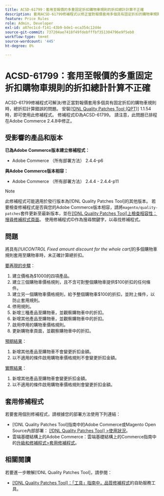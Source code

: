 ```yaml
---
title: ACSD-61799：套用至報價的多重固定折扣購物車規則的折扣總計計算不正確
description: 套用ACSD-61799修補程式以修正當對報價套用多個具有固定折扣的購物車規則時，總折扣無法正確計算的Adobe Commerce問題。
feature: Price Rules
role: Admin, Developer
exl-id: a87ec1cd-f141-43b9-bde1-eca354c12d4e
source-git-commit: 737204ae7418f49fdebfffbf351304796e9f5eb0
workflow-type: tm+mt
source-wordcount: '445'
ht-degree: 0%

---
```


# ACSD-61799：套用至報價的多重固定折扣購物車規則的折扣總計計算不正確

ACSD-61799修補程式可解決/修正當對報價套用多個具有固定折扣的購物車規則時，總折扣計算錯誤的問題。 安裝[[!DNL Quality Patches Tool (QPT)]](/help/tools/quality-patches-tool/quality-patches-tool-to-self-serve-quality-patches.md) 1.1.54時，即可使用此修補程式。 修補程式ID為ACSD-61799。 請注意，此問題已排程在Adobe Commerce 2.4.8中修正。

## 受影響的產品和版本

**已為Adobe Commerce版本建立修補程式：**

* Adobe Commerce （所有部署方法） 2.4.4-p6

**與Adobe Commerce版本相容：**

* Adobe Commerce （所有部署方法） 2.4.4 - 2.4.4-p11

>[!NOTE]
>
>此修補程式可能適用於發行版本為[!DNL Quality Patches Tool]的其他版本。 若要檢查修補程式是否與您的Adobe Commerce版本相容，請將`magento/quality-patches`套件更新至最新版本，並在[[!DNL Quality Patches Tool]上檢查相容性：搜尋修補程式頁面](https://experienceleague.adobe.com/tools/commerce-quality-patches/index.html)。 使用修補程式ID作為搜尋關鍵字，以尋找修補程式。

## 問題

將具有&#x200B;*[!UICONTROL Fixed amount discount for the whole cart]*&#x200B;的多個購物車規則套用至購物車時，未正確計算總折扣。

<u>要再現的步驟</u>：

1. 建立價格為$1000的四項產品。
1. 建立三個購物車價格規則，且不含可對整個購物車提供$100折扣的任何條件。
1. 建立另一個購物車價格規則，給予整個購物車$100的折扣，並附上條件，以防止套用規則。
1. 停用規則。
1. 新增三種產品至購物車，並觀察購物車中的折扣。
1. 新增其他產品至購物車，並觀察購物車中的折扣。
1. 啟用停用的購物車價格規則。
1. 更新購物車頁面，並觀察購物車中的折扣。

<u>預期結果</u>：

1. 新增其他產品至購物車不會變更折扣金額。
1. 以不適用的條件啟用購物車價格規則不會變更折扣金額。

<u>實際結果</u>：

1. 新增其他產品至購物車會變更折扣金額。
1. 以不適用的條件啟用購物車價格規則會變更折扣金額。

## 套用修補程式

若要套用個別修補程式，請根據您的部署方法使用下列連結：

* [!DNL Quality Patches Tool]指南中的Adobe Commerce或Magento Open Source內部部署： [[!DNL Quality Patches Tool] >使用狀況](/help/tools/quality-patches-tool/usage.md)。
* 雲端基礎結構上的Adobe Commerce：雲端基礎結構上的Commerce指南中的[升級和修補程式>套用修補程式](https://experienceleague.adobe.com/docs/commerce-cloud-service/user-guide/develop/upgrade/apply-patches.html)。

## 相關閱讀

若要進一步瞭解[!DNL Quality Patches Tool]，請參閱：

* [[!DNL Quality Patches Tool]：「工具」指南中，品質修補程式](/help/tools/quality-patches-tool/quality-patches-tool-to-self-serve-quality-patches.md)的自助服務工具。
